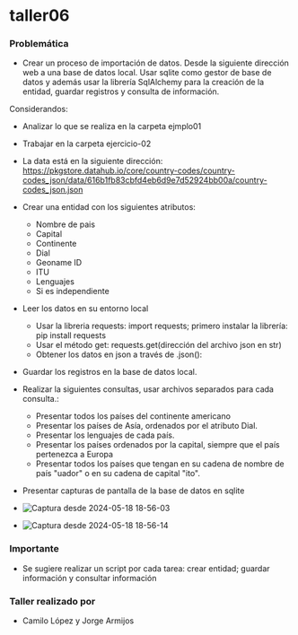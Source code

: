 # taller06

### Problemática

* Crear un proceso de importación de datos. Desde la siguiente dirección web a una base de datos local. Usar sqlite como gestor de base de datos y además usar la librería SqlAlchemy para la creación de la entidad, guardar registros y consulta de información.

Considerandos:
* Analizar lo que se realiza en la carpeta ejmplo01
* Trabajar en la carpeta ejercicio-02
* La data está en la siguiente dirección: https://pkgstore.datahub.io/core/country-codes/country-codes_json/data/616b1fb83cbfd4eb6d9e7d52924bb00a/country-codes_json.json

* Crear una entidad con los siguientes atributos:
	* Nombre de pais
	* Capital
	* Continente
	* Dial
	* Geoname ID
	* ITU
	* Lenguajes
	* Si es independiente

* Leer los datos en su entorno local
	* Usar la libreria requests: import requests; primero instalar la librería: pip install requests
	* Usar el método get: requests.get(dirección del archivo json en str)
	* Obtener los datos en json a través de .json():  

* Guardar los registros en la base de datos local.
* Realizar la siguientes consultas, usar archivos separados para cada consulta.:
	* Presentar todos los países del continente americano
	* Presentar los países de Asía, ordenados por el atributo Dial.
	* Presentar los lenguajes de cada país.
	* Presentar los países ordenados por la capital, siempre que el país pertenezca a Europa
	* Presentar todos los países que tengan en su cadena de nombre de país "uador" o en su cadena de capital "ito".

* Presentar capturas de pantalla de la base de datos en sqlite

* ![Captura desde 2024-05-18 18-56-03](https://github.com/PlataformasWeb-P-AA2024/taller06-CJlopez17/assets/92592810/95dcdad5-d5e5-424d-a0a3-876fbdcb5ee9)

* ![Captura desde 2024-05-18 18-56-14](https://github.com/PlataformasWeb-P-AA2024/taller06-CJlopez17/assets/92592810/061f1dd4-774f-46b1-9eb7-c592fba36119)

### Importante
* Se sugiere realizar un script por cada tarea: crear entidad; guardar información y consultar información

### Taller realizado por 
* Camilo López y Jorge Armijos 
